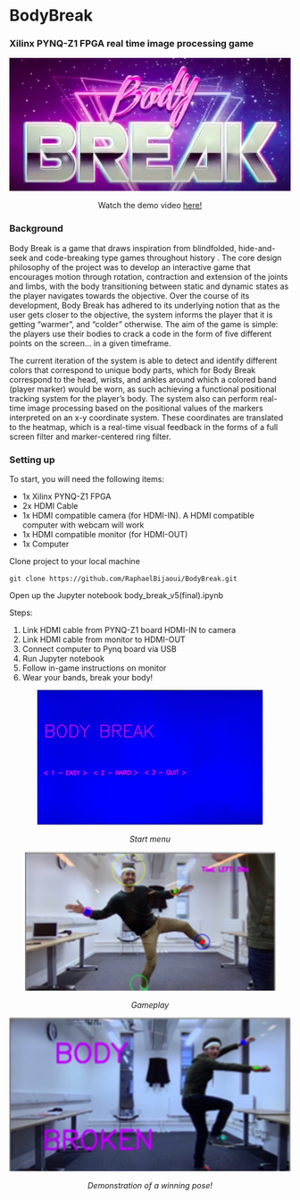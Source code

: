 # BodyBreak
### Xilinx PYNQ-Z1 FPGA real time image processing game


<p align="center">
  <img src="https://github.com/RaphaelBijaoui/images/blob/master/BBlogo.png">
</p>
<p align="center">
    Watch the demo video <a href=https://drive.google.com/file/d/1r4Y0EkWBfWE3pWS-Mw4BluHcIIVYS1a-/preview> here! </a>
</p>

### Background
Body Break is a game that draws inspiration from blindfolded, hide-and-seek and code-breaking type games throughout history . The core design philosophy of the project was to develop an interactive game that encourages motion through rotation, contraction and extension of the joints and limbs, with the body transitioning between static and dynamic states as the player navigates towards the objective. Over the course of its development, Body Break has adhered to its underlying notion that as the user gets closer to the objective, the system informs the player that it is getting “warmer”, and “colder” otherwise. The aim of the game is simple: the players use their bodies to crack a code in the form of five different points on the screen... in a given timeframe. 

The current iteration of the system is able to detect and identify different colors that correspond to unique body parts, which for Body Break correspond to the head, wrists, and ankles around which a colored band (player marker) would be worn, as such achieving a functional positional tracking system for the player’s body. The system also can perform real-time image processing based on the positional values of the markers interpreted on an x-y coordinate system. These coordinates are translated to the heatmap, which is a real-time visual feedback in the forms of a full screen filter and marker-centered ring filter.

### Setting up
To start, you will need the following items:
- 1x Xilinx PYNQ-Z1 FPGA
- 2x HDMI Cable
- 1x HDMI compatible camera (for HDMI-IN). A HDMI compatible computer with webcam will work 
- 1x HDMI compatible monitor (for HDMI-OUT)
- 1x Computer

Clone project to your local machine
```
git clone https://github.com/RaphaelBijaoui/BodyBreak.git
```
Open up the Jupyter notebook body_break_v5(final).ipynb

Steps:
1. Link HDMI cable from PYNQ-Z1 board HDMI-IN to camera 
2. Link HDMI cable from monitor to HDMI-OUT
3. Connect computer to Pynq board via USB
4. Run Jupyter notebook
5. Follow in-game instructions on monitor
6. Wear your bands, break your body!

<p align="center">
  <img src="https://github.com/RaphaelBijaoui/images/blob/master/BBstartmenu.png">
</p>
<p align="center">
  <i>Start menu</i>
</p>

<p align="center">
  <img src="https://github.com/RaphaelBijaoui/images/blob/master/BBgameplay.png">
</p>
<p align="center">
  <i>Gameplay</i>
</p>

<p align="center">
  <img src="https://github.com/RaphaelBijaoui/images/blob/master/BBwinningpose.png">
</p>
<p align="center">
  <i>Demonstration of a winning pose!</i>
</p>



